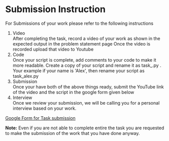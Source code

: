 # Submission Instruction

For Submissions of your work please refer to the following instructions

<ol>
  <li>Video</li>
  After completing the task, record a video of your work as shown in the expected output in the problem statement page
  Once the video is recorded upload that video to Youtube 
  <li>Code</li>
  Once your script is complete, add comments to your code to make it more readable.
  Create a copy of your script and rename it as task_<YourName>.py . Your example if your name is 'Alex', then rename your script as task_alex.py
  <li>Submission</li>
  Once your have both of the above things ready, submit the YouTube link of the video and the script in the google form given below
  <li>Interview</li>
  Once we review your submission, we will be calling you for a personal interview  based on your work.
</ol> 

[Google Form for Task submission](https://forms.gle/PGfqF2ZmzSH3AY1D7)

**Note:** Even if you are not able to complete entire the task you are requested to make the submission of the work that you have done anyway.
